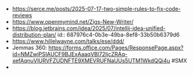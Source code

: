 - https://serce.me/posts/2025-07-17-two-simple-rules-to-fix-code-reviews
- https://www.openmymind.net/Zigs-New-Writer/
- https://blog.jetbrains.com/idea/2025/07/intellij-idea-unified-distribution-plan/
  id:: 687976c4-0b3e-49ba-8ef8-33b50b6379d6
- https://www.hillelwayne.com/talks/ese/ddd/
- Jemmas 360: https://forms.office.com/Pages/ResponsePage.aspx?id=NMZwjPSIAUCF9BJExAaaqVBl72IjcZRAq-xefAqnuVlURVFZUDNFTE9XMEVRUFNaUUs5UTM1WkdQQi4u #SMX
-